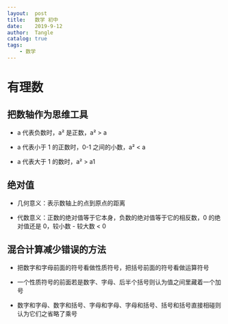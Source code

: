 ```yaml
---
layout:  post
title:   数学 初中
date:    2019-9-12
author:  Tangle
catalog: true
tags:
    - 数学
---
```


# 有理数

## 把数轴作为思维工具

- a 代表负数时，a² 是正数，a² > a

- a 代表小于 1 的正数时，0-1 之间的小数，a² < a

- a 代表大于 1 的数时，a²  > a1

## 绝对值

- 几何意义：表示数轴上的点到原点的距离

- 代数意义：正数的绝对值等于它本身，负数的绝对值等于它的相反数，0 的绝对值还是 0，较小数 - 较大数 < 0

## 混合计算减少错误的方法

- 把数字和字母前面的符号看做性质符号，把括号前面的符号看做运算符号

- 一个性质符号的前面若是数字、字母、后半个括号则认为值之间里藏着一个加号

- 数字和字母、数字和括号、字母和字母、字母和括号、括号和括号直接相碰则认为它们之省略了乘号
